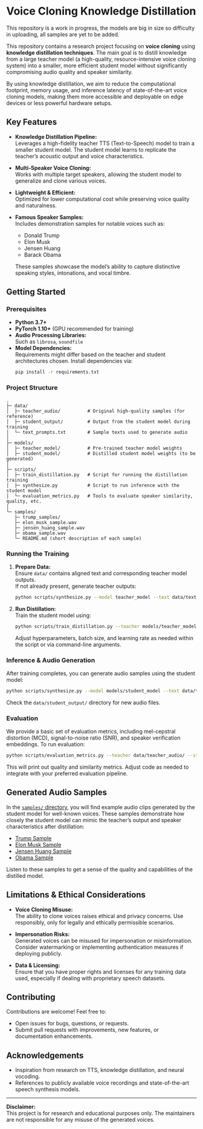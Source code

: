 
# Voice Cloning Knowledge Distillation

This repository is a work in progress, the models are big in size so difficulty in uploading, all samples are yet to be added.

This repository contains a research project focusing on **voice cloning** using **knowledge distillation techniques**. The main goal is to distill knowledge from a large teacher model (a high-quality, resource-intensive voice cloning system) into a smaller, more efficient student model without significantly compromising audio quality and speaker similarity.

By using knowledge distillation, we aim to reduce the computational footprint, memory usage, and inference latency of state-of-the-art voice cloning models, making them more accessible and deployable on edge devices or less powerful hardware setups.

## Key Features

- **Knowledge Distillation Pipeline:**  
  Leverages a high-fidelity teacher TTS (Text-to-Speech) model to train a smaller student model. The student model learns to replicate the teacher’s acoustic output and voice characteristics.
  
- **Multi-Speaker Voice Cloning:**  
  Works with multiple target speakers, allowing the student model to generalize and clone various voices.
  
- **Lightweight & Efficient:**  
  Optimized for lower computational cost while preserving voice quality and naturalness.

- **Famous Speaker Samples:**  
  Includes demonstration samples for notable voices such as:
  - Donald Trump
  - Elon Musk
  - Jensen Huang
  - Barack Obama

  These samples showcase the model’s ability to capture distinctive speaking styles, intonations, and vocal timbre.

## Getting Started

### Prerequisites

- **Python 3.7+**
- **PyTorch 1.10+** (GPU recommended for training)
- **Audio Processing Libraries:**  
  Such as `librosa`, `soundfile`
- **Model Dependencies:**  
  Requirements might differ based on the teacher and student architectures chosen. Install dependencies via:
  ```bash
  pip install -r requirements.txt
  ```

### Project Structure

```
.
├─ data/
│  ├─ teacher_audio/          # Original high-quality samples (for reference)
│  ├─ student_output/         # Output from the student model during training
│  └─ text_prompts.txt        # Sample texts used to generate audio
│
├─ models/
│  ├─ teacher_model/          # Pre-trained teacher model weights
│  ├─ student_model/          # Distilled student model weights (to be generated)
│
├─ scripts/
│  ├─ train_distillation.py   # Script for running the distillation training
│  ├─ synthesize.py           # Script to run inference with the student model
│  └─ evaluation_metrics.py   # Tools to evaluate speaker similarity, quality, etc.
│
└─ samples/
   ├─ trump_samples/
   ├─ elon_musk_sample.wav
   ├─ jensen_huang_sample.wav
   ├─ obama_sample.wav
   └─ README.md (short description of each sample)
```

### Running the Training

1. **Prepare Data:**  
   Ensure `data/` contains aligned text and corresponding teacher model outputs.  
   If not already present, generate teacher outputs:
   ```bash
   python scripts/synthesize.py --model teacher_model --text data/text_prompts.txt --output data/teacher_audio/
   ```

2. **Run Distillation:**  
   Train the student model using:
   ```bash
   python scripts/train_distillation.py --teacher models/teacher_model --output models/student_model
   ```

   Adjust hyperparameters, batch size, and learning rate as needed within the script or via command-line arguments.

### Inference & Audio Generation

After training completes, you can generate audio samples using the student model:

```bash
python scripts/synthesize.py --model models/student_model --text data/text_prompts.txt --output data/student_output/
```

Check the `data/student_output/` directory for new audio files.

### Evaluation

We provide a basic set of evaluation metrics, including mel-cepstral distortion (MCD), signal-to-noise ratio (SNR), and speaker verification embeddings. To run evaluation:

```bash
python scripts/evaluation_metrics.py --teacher data/teacher_audio/ --student data/student_output/
```

This will print out quality and similarity metrics. Adjust code as needed to integrate with your preferred evaluation pipeline.

## Generated Audio Samples

In the [`samples/` directory](samples/), you will find example audio clips generated by the student model for well-known voices. These samples demonstrate how closely the student model can mimic the teacher’s output and speaker characteristics after distillation:

- [Trump Sample](samples/trump_samples/)
- [Elon Musk Sample](samples/elon_musk_sample.wav)
- [Jensen Huang Sample](samples/jensen_huang_sample.wav)
- [Obama Sample](samples/obama_sample.wav)

Listen to these samples to get a sense of the quality and capabilities of the distilled model.

## Limitations & Ethical Considerations

- **Voice Cloning Misuse:**  
  The ability to clone voices raises ethical and privacy concerns. Use responsibly, only for legally and ethically permissible scenarios.
  
- **Impersonation Risks:**  
  Generated voices can be misused for impersonation or misinformation. Consider watermarking or implementing authentication measures if deploying publicly.

- **Data & Licensing:**  
  Ensure that you have proper rights and licenses for any training data used, especially if dealing with proprietary speech datasets.

## Contributing

Contributions are welcome! Feel free to:

- Open issues for bugs, questions, or requests.
- Submit pull requests with improvements, new features, or documentation enhancements.

## Acknowledgements

- Inspiration from research on TTS, knowledge distillation, and neural vocoding.
- References to publicly available voice recordings and state-of-the-art speech synthesis models.

---

**Disclaimer:**  
This project is for research and educational purposes only. The maintainers are not responsible for any misuse of the generated voices.
```
